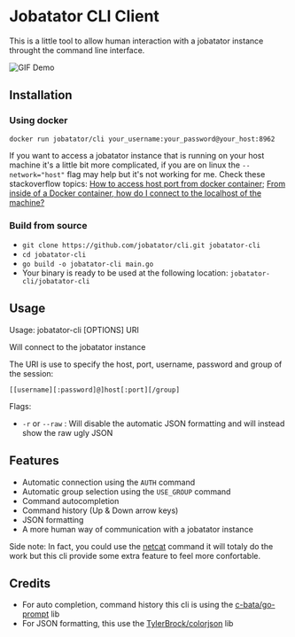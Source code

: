# Jobatator CLI Client

This is a little tool to allow human interaction with a jobatator instance throught the command line interface.

![GIF Demo](https://media.giphy.com/media/THgR7WPa9gYmRQLSC9/giphy.gif)

## Installation

### Using docker

`docker run jobatator/cli your_username:your_password@your_host:8962`

If you want to access a jobatator instance that is running on your host machine it's a little bit more complicated, if you are on linux the `--network="host"` flag may help but it's not working for me. Check these stackoverflow topics: [How to access host port from docker container](https://stackoverflow.com/questions/31324981/how-to-access-host-port-from-docker-container#43541732); [From inside of a Docker container, how do I connect to the localhost of the machine?](https://stackoverflow.com/questions/24319662/from-inside-of-a-docker-container-how-do-i-connect-to-the-localhost-of-the-mach#24326540)

### Build from source

- `git clone https://github.com/jobatator/cli.git jobatator-cli`
- `cd jobatator-cli`
- `go build -o jobatator-cli main.go`
- Your binary is ready to be used at the following location: `jobatator-cli/jobatator-cli`

## Usage

Usage:	jobatator-cli [OPTIONS] URI

Will connect to the jobatator instance

The URI is use to specify the host, port, username, password and group of the session:

`[[username][:password]@]host[:port][/group]`

Flags:

- `-r` or `--raw` : Will disable the automatic JSON formatting and will instead show the raw ugly JSON

## Features

- Automatic connection using the `AUTH` command
- Automatic group selection using the `USE_GROUP` command
- Command autocompletion
- Command history (Up & Down arrow keys)
- JSON formatting
- A more human way of communication with a jobatator instance

Side note: In fact, you could use the [netcat](https://en.wikipedia.org/wiki/Netcat) command it will totaly do the work but this cli provide some extra feature to feel more confortable.

## Credits

- For auto completion, command history this cli is using the [c-bata/go-prompt](https://github.com/c-bata/go-prompt) lib
- For JSON formatting, this use the [TylerBrock/colorjson](github.com/TylerBrock/colorjson) lib

